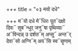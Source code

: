+++
title = "०३ मयो दधे"

+++
म᳓यो दधे मे᳓धिरः पूत᳓दक्षो  
दिवः᳓ सुब᳓न्धुर् जनु᳓षा पृथिव्याः᳓  
अ᳓विन्दन्न् उ दर्शत᳓म् अप्सु᳓ अन्त᳓र्  
देवा᳓सो अग्नि᳓म् अप᳓सि स्व᳓सॄणाम्